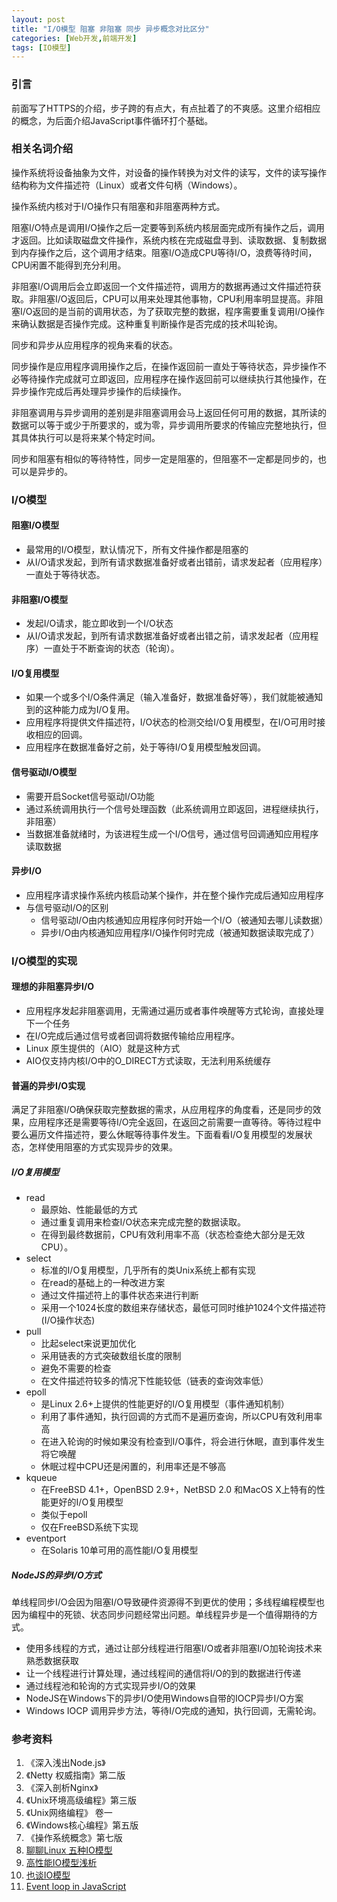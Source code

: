 ```yaml
---
layout: post
title: "I/O模型 阻塞 非阻塞 同步 异步概念对比区分"
categories: [Web开发,前端开发]
tags: [IO模型]
---
```


### 引言

前面写了HTTPS的介绍，步子跨的有点大，有点扯着了的不爽感。这里介绍相应的概念，为后面介绍JavaScript事件循环打个基础。

### 相关名词介绍

操作系统将设备抽象为文件，对设备的操作转换为对文件的读写，文件的读写操作结构称为文件描述符（Linux）或者文件句柄（Windows）。

操作系统内核对于I/O操作只有阻塞和非阻塞两种方式。

阻塞I/O特点是调用I/O操作之后一定要等到系统内核层面完成所有操作之后，调用才返回。比如读取磁盘文件操作，系统内核在完成磁盘寻到、读取数据、复制数据到内存操作之后，这个调用才结束。阻塞I/O造成CPU等待I/O，浪费等待时间，CPU闲置不能得到充分利用。

非阻塞I/O调用后会立即返回一个文件描述符，调用方的数据再通过文件描述符获取。非阻塞I/O返回后，CPU可以用来处理其他事物，CPU利用率明显提高。非阻塞I/O返回的是当前的调用状态，为了获取完整的数据，程序需要重复调用I/O操作来确认数据是否操作完成。这种重复判断操作是否完成的技术叫轮询。

同步和异步从应用程序的视角来看的状态。

同步操作是应用程序调用操作之后，在操作返回前一直处于等待状态，异步操作不必等待操作完成就可立即返回，应用程序在操作返回前可以继续执行其他操作，在异步操作完成后再处理异步操作的后续操作。

非阻塞调用与异步调用的差别是非阻塞调用会马上返回任何可用的数据，其所读的数据可以等于或少于所要求的，或为零，异步调用所要求的传输应完整地执行，但其具体执行可以是将来某个特定时间。

同步和阻塞有相似的等待特性，同步一定是阻塞的，但阻塞不一定都是同步的，也可以是异步的。


### I/O模型


#### 阻塞I/O模型

+ 最常用的I/O模型，默认情况下，所有文件操作都是阻塞的
+ 从I/O请求发起，到所有请求数据准备好或者出错前，请求发起者（应用程序）一直处于等待状态。


#### 非阻塞I/O模型

+ 发起I/O请求，能立即收到一个I/O状态
+ 从I/O请求发起，到所有请求数据准备好或者出错之前，请求发起者（应用程序）一直处于不断查询的状态（轮询）。


#### I/O复用模型

+ 如果一个或多个I/O条件满足（输入准备好，数据准备好等），我们就能被通知到的这种能力成为I/O复用。
+ 应用程序将提供文件描述符，I/O状态的检测交给I/O复用模型，在I/O可用时接收相应的回调。
+ 应用程序在数据准备好之前，处于等待I/O复用模型触发回调。


#### 信号驱动I/O模型

+ 需要开启Socket信号驱动I/O功能
+ 通过系统调用执行一个信号处理函数（此系统调用立即返回，进程继续执行，非阻塞）
+ 当数据准备就绪时，为该进程生成一个I/O信号，通过信号回调通知应用程序读取数据


#### 异步I/O

+ 应用程序请求操作系统内核启动某个操作，并在整个操作完成后通知应用程序
+ 与信号驱动I/O的区别
  + 信号驱动I/O由内核通知应用程序何时开始一个I/O（被通知去哪儿读数据）
  + 异步I/O由内核通知应用程序I/O操作何时完成（被通知数据读取完成了）



### I/O模型的实现


#### 理想的非阻塞异步I/O

- 应用程序发起非阻塞调用，无需通过遍历或者事件唤醒等方式轮询，直接处理下一个任务
- 在I/O完成后通过信号或者回调将数据传输给应用程序。
- Linux 原生提供的（AIO）就是这种方式
- AIO仅支持内核I/O中的O_DIRECT方式读取，无法利用系统缓存


#### 普遍的异步I/O实现

满足了非阻塞I/O确保获取完整数据的需求，从应用程序的角度看，还是同步的效果，应用程序还是需要等待I/O完全返回，在返回之前需要一直等待。等待过程中要么遍历文件描述符，要么休眠等待事件发生。下面看看I/O复用模型的发展状态，怎样使用阻塞的方式实现异步的效果。


##### I/O复用模型

+ read
  + 最原始、性能最低的方式
  + 通过重复调用来检查I/O状态来完成完整的数据读取。
  + 在得到最终数据前，CPU有效利用率不高（状态检查绝大部分是无效CPU）。
+ select
  + 标准的I/O复用模型，几乎所有的类Unix系统上都有实现
  + 在read的基础上的一种改进方案
  + 通过文件描述符上的事件状态来进行判断
  + 采用一个1024长度的数组来存储状态，最低可同时维护1024个文件描述符(I/O操作状态)
+ pull
  + 比起select来说更加优化
  + 采用链表的方式突破数组长度的限制
  + 避免不需要的检查
  + 在文件描述符较多的情况下性能较低（链表的查询效率低）
+ epoll
  + 是Linux 2.6+上提供的性能更好的I/O复用模型（事件通知机制）
  + 利用了事件通知，执行回调的方式而不是遍历查询，所以CPU有效利用率高
  + 在进入轮询的时候如果没有检查到I/O事件，将会进行休眠，直到事件发生将它唤醒
  + 休眠过程中CPU还是闲置的，利用率还是不够高
+ kqueue
  + 在FreeBSD 4.1+，OpenBSD 2.9+，NetBSD 2.0 和MacOS X上特有的性能更好的I/O复用模型
  + 类似于epoll
  + 仅在FreeBSD系统下实现
+ eventport
  + 在Solaris 10单可用的高性能I/O复用模型


##### NodeJS的异步I/O方式

单线程同步I/O会因为阻塞I/O导致硬件资源得不到更优的使用；多线程编程模型也因为编程中的死锁、状态同步问题经常出问题。单线程异步是一个值得期待的方式。

+ 使用多线程的方式，通过让部分线程进行阻塞I/O或者非阻塞I/O加轮询技术来熟悉数据获取
+ 让一个线程进行计算处理，通过线程间的通信将I/O的到的数据进行传递
+ 通过线程池和轮询的方式实现异步I/O的效果
+ NodeJS在Windows下的异步I/O使用Windows自带的IOCP异步I/O方案
+ Windows IOCP 调用异步方法，等待I/O完成的通知，执行回调，无需轮询。



### 参考资料

1. 《深入浅出Node.js》
2. 《Netty 权威指南》第二版
3. 《深入剖析Nginx》
4. 《Unix环境高级编程》第三版
5. 《Unix网络编程》 卷一
6. 《Windows核心编程》第五版
7. 《操作系统概念》第七版
8. [聊聊Linux 五种IO模型](http://www.jianshu.com/p/486b0965c296)
9. [高性能IO模型浅析](http://www.cnblogs.com/fanzhidongyzby/p/4098546.html)
10. [也谈IO模型](http://www.importnew.com/22019.html)
11. [Event loop in JavaScript](https://acemood.github.io/2016/02/01/event-loop-in-javascript/)